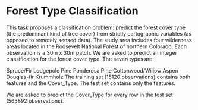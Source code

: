 # Forest Type Classification

This task proposes a classification problem: predict the forest cover type (the predominant kind of tree cover) from strictly cartographic variables (as opposed to remotely sensed data). The study area includes four wilderness areas located in the Roosevelt National Forest of northern Colorado. Each observation is a 30m x 30m patch. We are asked to predict an integer classification for the forest cover type. The seven types are:

Spruce/Fir
Lodgepole Pine
Ponderosa Pine
Cottonwood/Willow
Aspen
Douglas-fir
Krummholz The training set (15120 observations) contains both features and the Cover_Type. The test set contains only the features.

We are asked to predict the Cover_Type for every row in the test set (565892 observations).
